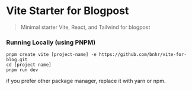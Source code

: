 # Vite Starter for Blogpost

> Minimal starter Vite, React, and Tailwind for blogpost

### Running Locally (using PNPM)

```
pnpm create vite [project-name] -e https://github.com/bnhr/vite-for-blog.git
cd [project name]
pnpm run dev
```

if you prefer other package manager, replace it with yarn or npm.